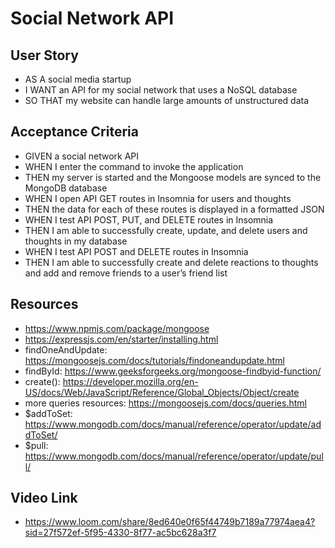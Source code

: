 # Social Network API

## User Story
- AS A social media startup
- I WANT an API for my social network that uses a NoSQL database
- SO THAT my website can handle large amounts of unstructured data

## Acceptance Criteria
- GIVEN a social network API
- WHEN I enter the command to invoke the application
- THEN my server is started and the Mongoose models are synced to the MongoDB database
- WHEN I open API GET routes in Insomnia for users and thoughts
- THEN the data for each of these routes is displayed in a formatted JSON
- WHEN I test API POST, PUT, and DELETE routes in Insomnia
- THEN I am able to successfully create, update, and delete users and thoughts in my database
- WHEN I test API POST and DELETE routes in Insomnia
- THEN I am able to successfully create and delete reactions to thoughts and add and remove friends to a user’s friend list

## Resources
- https://www.npmjs.com/package/mongoose 
- https://expressjs.com/en/starter/installing.html
- findOneAndUpdate: https://mongoosejs.com/docs/tutorials/findoneandupdate.html 
- findById: https://www.geeksforgeeks.org/mongoose-findbyid-function/ 
- create(): https://developer.mozilla.org/en-US/docs/Web/JavaScript/Reference/Global_Objects/Object/create 
- more queries resources: https://mongoosejs.com/docs/queries.html 
- $addToSet: https://www.mongodb.com/docs/manual/reference/operator/update/addToSet/ 
- $pull: https://www.mongodb.com/docs/manual/reference/operator/update/pull/ 

## Video Link

- https://www.loom.com/share/8ed640e0f65f44749b7189a77974aea4?sid=27f572ef-5f95-4330-8f77-ac5bc628a3f7 